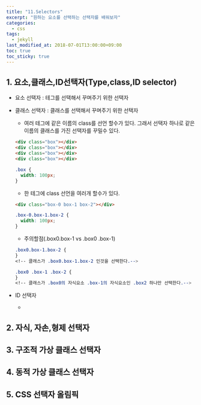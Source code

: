 ```yaml
---
title: "11.Selectors"
excerpt: "원하는 요소를 선택하는 선택자를 배워보자"
categories:
  - css
tags:
  - jekyll
last_modified_at: 2018-07-01T13:00:00+09:00
toc: true
toc_sticky: true
---
```


## 1. 요소,클래스,ID선택자(Type,class,ID selector)

- 요소 선택자 : 테그를 선택해서 꾸며주기 위한 선택자

* 클래스 선택자 : 클래스를 선택해서 꾸며주기 위한 선택자

  - 여러 테그에 같은 이름의 class를 선언 할수가 있다. 그래서 선택자 하나로 같은 이름의 클래스를 가진 선택자를 꾸밀수 있다.

  ```html
  <div class="box"></div>
  <div class="box"></div>
  <div class="box"></div>
  <div class="box"></div>
  ```

  ```css
  .box {
    width: 100px;
  }
  ```

  - 한 테그에 class 선언을 여러개 할수가 있다.

  ```html
  <div class="box-0 box-1 box-2"></div>
  ```

  ```css
  .box-0.box-1.box-2 {
    width: 100px;
  }
  ```

  - 주의할점(.box0.box-1 vs .box0 .box-1)

  ```css
  .box0.box-1.box-2 {
  }
  <!-- 클래스가 .box0.box-1.box-2 인것을 선택한다.-->
  ```

  ```css
  .box0 .box-1 .box-2 {
  }
  <!-- 클래스가 .box0의 자식요소 .box-1의 자식요소인 .box2 하나만 선택한다.-->
  ```

- ID 선택자

  -

## 2. 자식, 자손,형제 선택자

## 3. 구조적 가상 클래스 선택자

## 4. 동적 가상 클래스 선택자

## 5. CSS 선택자 올림픽
